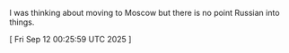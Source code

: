  
I was thinking about moving to Moscow but there is no point Russian into things.
 
[ 
Fri Sep 12 00:25:59 UTC 2025
 ]

